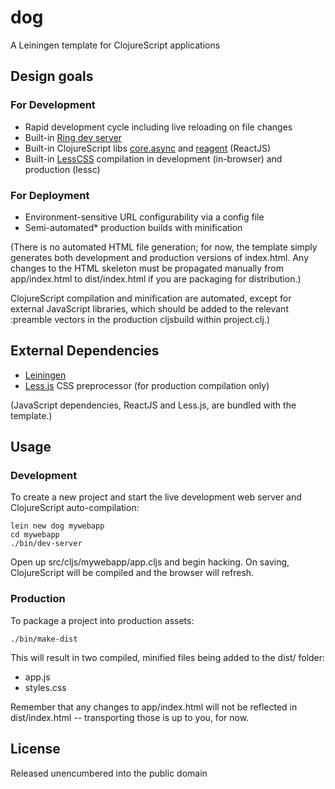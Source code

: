 # dog

A Leiningen template for ClojureScript applications

## Design goals

### For Development

- Rapid development cycle including live reloading on file changes
- Built-in [Ring dev server](https://github.com/weavejester/lein-ring)
- Built-in ClojureScript libs [core.async](https://clojure.github.io/core.async/) and [reagent](https://github.com/holmsand/reagent) (ReactJS)
- Built-in [LessCSS](http://lesscss.org/) compilation in development (in-browser) and production (lessc)

### For Deployment

- Environment-sensitive URL configurability via a config file
- Semi-automated* production builds with minification

(There is no automated HTML file generation; for now, the template simply
generates both development and production versions of index.html. Any changes to the
HTML skeleton must be propagated manually from app/index.html to dist/index.html if you
are packaging for distribution.)

ClojureScript compilation and minification are automated, except for external JavaScript
libraries, which should be added to the relevant :preamble vectors in the
production cljsbuild within project.clj.)

## External Dependencies

- [Leiningen](https://github.com/technomancy/leiningen)
- [Less.js](http://lesscss.org/) CSS preprocessor (for production compilation only)

(JavaScript dependencies, ReactJS and Less.js, are bundled with the template.)

## Usage

### Development

To create a new project and start the live development
web server and ClojureScript auto-compilation:

    lein new dog mywebapp
    cd mywebapp
    ./bin/dev-server

Open up src/cljs/mywebapp/app.cljs and begin hacking. On saving,
ClojureScript will be compiled and the browser will refresh.

### Production

To package a project into production assets:

    ./bin/make-dist

This will result in two compiled, minified files being added
to the dist/ folder:

- app.js
- styles.css

Remember that any changes to app/index.html will not be reflected
in dist/index.html -- transporting those is up to you, for now.

## License

Released unencumbered into the public domain
